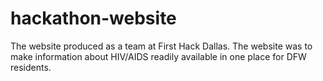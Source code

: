 # hackathon-website

The website produced as a team at First Hack Dallas. The website was to make information about HIV/AIDS readily available in one place for DFW residents.
